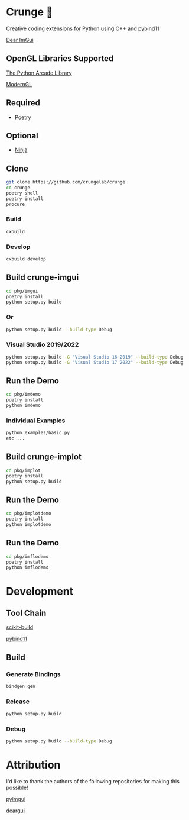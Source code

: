 # Crunge :guitar:

Creative coding extensions for Python using C++ and pybind11

[Dear ImGui](https://github.com/ocornut/imgui)

## OpenGL Libraries Supported

[The Python Arcade Library](https://arcade.academy)

[ModernGL](https://github.com/moderngl/moderngl)

## Required

* [Poetry](https://python-poetry.org/)

## Optional

* [Ninja](https://ninja-build.org/)

## Clone
```bash
git clone https://github.com/crungelab/crunge
cd crunge
poetry shell
poetry install
procure
```

### Build
```bash
cxbuild
```

### Develop
```bash
cxbuild develop
```

## Build crunge-imgui
```bash
cd pkg/imgui
poetry install
python setup.py build
```

### Or
```bash
python setup.py build --build-type Debug
```

### Visual Studio 2019/2022
```bash
python setup.py build -G "Visual Studio 16 2019" --build-type Debug
python setup.py build -G "Visual Studio 17 2022" --build-type Debug
```

## Run the Demo
```bash
cd pkg/imdemo
poetry install
python imdemo
```

### Individual Examples
```bash
python examples/basic.py
etc ...
```

## Build crunge-implot
```bash
cd pkg/implot
poetry install
python setup.py build
```

## Run the Demo
```bash
cd pkg/implotdemo
poetry install
python implotdemo
```

## Run the Demo
```bash
cd pkg/imflodemo
poetry install
python imflodemo
```

# Development

## Tool Chain

[scikit-build](https://github.com/scikit-build/scikit-build)

[pybind11](https://github.com/pybind/pybind11)

## Build

### Generate Bindings
```bash
bindgen gen
```

### Release
```bash
python setup.py build
```

### Debug
```bash
python setup.py build --build-type Debug
```

# Attribution

I'd like to thank the authors of the following repositories for making this possible!

[pyimgui](https://github.com/swistakm/pyimgui)

[deargui](https://github.com/cammm/deargui)
